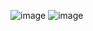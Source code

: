 ![image](https://github.com/SHIGGY7788/PhysicsUsingJS/assets/40186280/167587ff-8870-48ba-8c65-f9b7a8e1e5db)
![image](https://github.com/SHIGGY7788/PhysicsUsingJS/assets/40186280/2eabaf6a-a541-45ae-b712-3e29fcc757df)
